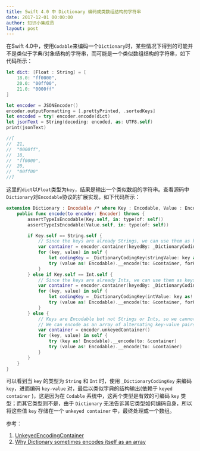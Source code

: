 ```yaml
---
title: Swift 4.0 中 Dictionary 编码成类数组结构的字符串
date: 2017-12-01 00:00:00
author: 知识小集成员
layout: post
---
```


在Swift 4.0中，使用`Codable`来编码一个`Dictionary`时，某些情况下得到的可能并不是类似于字典/对象结构的字符串，而可能是一个类似数组结构的字符串，如下代码所示：

```swift
let dict: [Float : String] = [
    18.0: "ff0000",
    20.0: "00ff00",
    21.0: "0000ff"
]

let encoder = JSONEncoder()
encoder.outputFormatting = [.prettyPrinted, .sortedKeys]
let encoded = try! encoder.encode(dict)
let jsonText = String(decoding: encoded, as: UTF8.self)
print(jsonText)

//[
//  21,
//  "0000ff",
//  18,
//  "ff0000",
//  20,
//  "00ff00"
//]
```

这里的`dict`以`Float`类型为`key`，结果是输出一个类似数组的字符串。查看源码中`Dictionary`对`Encodable`协议的扩展实现，如下代码所示：

```swift
extension Dictionary : Encodable /* where Key : Encodable, Value : Encodable */ {
    public func encode(to encoder: Encoder) throws {
        assertTypeIsEncodable(Key.self, in: type(of: self))
        assertTypeIsEncodable(Value.self, in: type(of: self))

        if Key.self == String.self {
            // Since the keys are already Strings, we can use them as keys directly.
            var container = encoder.container(keyedBy: _DictionaryCodingKey.self)
            for (key, value) in self {
                let codingKey = _DictionaryCodingKey(stringValue: key as! String)!
                try (value as! Encodable).__encode(to: &container, forKey: codingKey)
            }
        } else if Key.self == Int.self {
            // Since the keys are already Ints, we can use them as keys directly.
            var container = encoder.container(keyedBy: _DictionaryCodingKey.self)
            for (key, value) in self {
                let codingKey = _DictionaryCodingKey(intValue: key as! Int)!
                try (value as! Encodable).__encode(to: &container, forKey: codingKey)
            }
        } else {
            // Keys are Encodable but not Strings or Ints, so we cannot arbitrarily convert to keys.
            // We can encode as an array of alternating key-value pairs, though.
            var container = encoder.unkeyedContainer()
            for (key, value) in self {
                try (key as! Encodable).__encode(to: &container)
                try (value as! Encodable).__encode(to: &container)
            }
        }
    }
}
```

可以看到当 `key` 的类型为 `String` 和 `Int` 时，使用 `_DictionaryCodingKey` 来编码 `key`，进而编码 `key-value` 对，最后以类似字典的结构输出(依赖于 `keyed container` )，这是因为在 `Codable` 系统中，这两个类型是有效的可编码 `key` 类型；而其它类型则不是，由于 `Dictionary` 无法告诉其它类型如何编码自身，所以将这些值 `key` 存储在一个 `unkeyed container` 中，最终处理成一个数组。

参考：

1. [UnkeyedEncodingContainer](https://developer.apple.com/documentation/swift/unkeyedencodingcontainer)
2. [Why Dictionary sometimes encodes itself as an array](https://oleb.net/blog/2017/12/dictionary-codable-array/)
